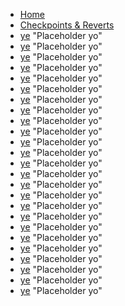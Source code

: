 <!-- docs/_sidebar.md -->
* [Home](/)
* [Checkpoints & Reverts](docs/checkpoint.md "Introduces checkpoint & revert tech")
* [ye](/) "Placeholder yo"
* [ye](/) "Placeholder yo"
* [ye](/) "Placeholder yo"
* [ye](/) "Placeholder yo"
* [ye](/) "Placeholder yo"
* [ye](/) "Placeholder yo"
* [ye](/) "Placeholder yo"
* [ye](/) "Placeholder yo"
* [ye](/) "Placeholder yo"
* [ye](/) "Placeholder yo"
* [ye](/) "Placeholder yo"
* [ye](/) "Placeholder yo"
* [ye](/) "Placeholder yo"
* [ye](/) "Placeholder yo"
* [ye](/) "Placeholder yo"
* [ye](/) "Placeholder yo"
* [ye](/) "Placeholder yo"
* [ye](/) "Placeholder yo"
* [ye](/) "Placeholder yo"
* [ye](/) "Placeholder yo"
* [ye](/) "Placeholder yo"
* [ye](/) "Placeholder yo"
* [ye](/) "Placeholder yo"
* [ye](/) "Placeholder yo"
* [ye](/) "Placeholder yo"
